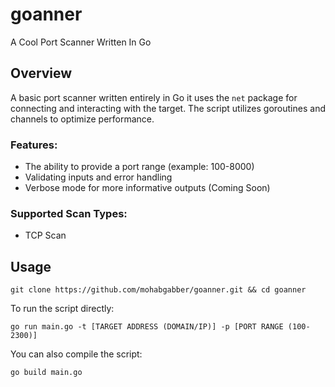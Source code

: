# goanner
A Cool Port Scanner Written In Go

## Overview
A basic port scanner written entirely in Go it uses the `net` package for connecting and interacting with the target. The script utilizes goroutines and channels to optimize performance.

### Features:
- The ability to provide a port range (example: 100-8000)
- Validating inputs and error handling
- Verbose mode for more informative outputs (Coming Soon)

### Supported Scan Types:
- TCP Scan

## Usage
```
git clone https://github.com/mohabgabber/goanner.git && cd goanner
```
To run the script directly:

```
go run main.go -t [TARGET ADDRESS (DOMAIN/IP)] -p [PORT RANGE (100-2300)]
```
You can also compile the script:
```
go build main.go
```
